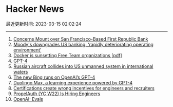 # Hacker News

最近更新时间: 2023-03-15 02:02:24

--- 
1. [Concerns Mount over San Francisco-Based First Republic Bank](https://www.nbcbayarea.com/news/local/concerns-first-republic-bank/3179536/) 
2. [Moody&#x27;s downgrades US banking: ‘rapidly deteriorating operating environment’](https://www.cnbc.com/2023/03/14/moodys-cuts-outlook-on-us-banking-system-to-negative-citing-rapidly-deteriorating-operating-environment.html) 
3. [Docker is sunsetting Free Team organizations [pdf]](https://web.docker.com/rs/790-SSB-375/images/privatereposfaq.pdf) 
4. [GPT-4](https://openai.com/research/gpt-4) 
5. [Russian aircraft collides into US unmanned system in international waters](https://www.eucom.mil/pressrelease/42314/russian-aircraft-collides-into-us-unmanned-system-in-international-waters) 
6. [The new Bing runs on OpenAI’s GPT-4](https://blogs.bing.com/search/march_2023/Confirmed-the-new-Bing-runs-on-OpenAI%E2%80%99s-GPT-4) 
7. [Duolingo Max, a learning experience powered by GPT-4](https://blog.duolingo.com/duolingo-max/) 
8. [Certifications create wrong incentives for engineers and recruiters](https://interviewing.io/blog/why-you-shouldnt-list-certifications-on-linkedIn) 
9. [PropelAuth (YC W22) Is Hiring Engineers](https://www.ycombinator.com/companies/propelauth/jobs) 
10. [OpenAI: Evals](https://github.com/openai/evals) 
